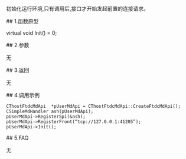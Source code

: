 <p>初始化运行环境,只有调用后,接口才开始发起前置的连接请求。</p>
<span class="anchor" id="82d0d74a-b655-48ff-b4c0-406efa644693"></span>
## 1.函数原型
<p>virtual void Init() = 0;</p>
<span class="anchor" id="a8b4150e-6043-47eb-b974-dc14ff3dea2f"></span>
## 2.参数
<p>无</p>
<span class="anchor" id="b454abe9-9a83-4ce5-b4c4-0d4305d19ded"></span>
## 3.返回
<p>无</p>
<span class="anchor" id="7fc3dcb7-91f0-4407-9934-db6b3e3f2a5c"></span>
## 4.调用示例
<pre><code>CThostFtdcMdApi  *pUserMdApi = CThostFtdcMdApi::CreateFtdcMdApi();
CSimpleMdHandler ash(pUserMdApi);
pUserMdApi-&gt;RegisterSpi(&amp;ash);
pUserMdApi-&gt;RegisterFront(“tcp://127.0.0.1:41205”);
pUserMdApi-&gt;Init();
</code></pre>
<span class="anchor" id="e72ac244-6b3b-4c4d-9fe0-01540188a277"></span>
## 5.FAQ
<p>无</p>
